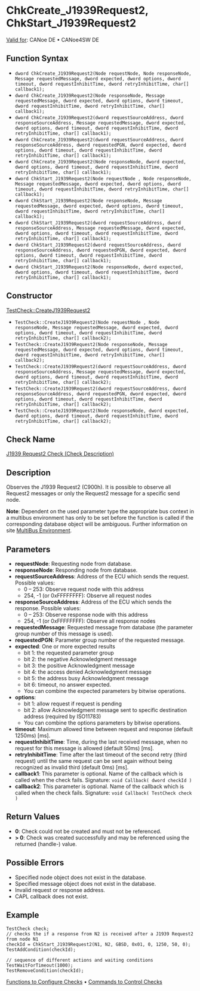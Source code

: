 # ChkCreate_J1939Request2, ChkStart_J1939Request2

[Valid for](../../../Shared/FeatureAvailability.md): CANoe DE • CANoe4SW DE

## Function Syntax

- `dword ChkCreate_J1939Request2(Node requestNode, Node responseNode, Message requestedMessage, dword expected, dword options, dword timeout, dword requestInhibitTime, dword retryInhibitTime, char[] callback1);`
- `dword ChkCreate_J1939Request2(Node responseNode, Message requestedMessage, dword expected, dword options, dword timeout, dword requestInhibitTime, dword retryInhibitTime, char[] callback1);`
- `dword ChkCreate_J1939Request2(dword requestSourceAddress, dword responseSourceAddress, Message requestedMessage, dword expected, dword options, dword timeout, dword requestInhibitTime, dword retryInhibitTime, char[] callback1);`
- `dword ChkCreate_J1939Request2(dword requestSourceAddress, dword responseSourceAddress, dword requestedPGN, dword expected, dword options, dword timeout, dword requestInhibitTime, dword retryInhibitTime, char[] callback1);`
- `dword ChkCreate_J1939Request2(Node responseNode, dword expected, dword options, dword timeout, dword requestInhibitTime, dword retryInhibitTime, char[] callback1);`
- `dword ChkStart_J1939Request2(Node requestNode , Node responseNode, Message requestedMessage, dword expected, dword options, dword timeout, dword requestInhibitTime, dword retryInhibitTime, char[] callback1);`
- `dword ChkStart_J1939Request2(Node responseNode, Message requestedMessage, dword expected, dword options, dword timeout, dword requestInhibitTime, dword retryInhibitTime, char[] callback1);`
- `dword ChkStart_J1939Request2(dword requestSourceAddress, dword responseSourceAddress, Message requestedMessage, dword expected, dword options, dword timeout, dword requestInhibitTime, dword retryInhibitTime, char[] callback1);`
- `dword ChkStart_J1939Request2(dword requestSourceAddress, dword responseSourceAddress, dword requestedPGN, dword expected, dword options, dword timeout, dword requestInhibitTime, dword retryInhibitTime, char[] callback1);`
- `dword ChkStart_J1939Request2(Node responseNode, dword expected, dword options, dword timeout, dword requestInhibitTime, dword retryInhibitTime, char[] callback1);`

## Constructor

[TestCheck::CreateJ1939Request2](../../../Shared/CAPL/General/ClassesAndObjects.md)

- `TestCheck::CreateJ1939Request2(Node requestNode , Node responseNode, Message requestedMessage, dword expected, dword options, dword timeout, dword requestInhibitTime, dword retryInhibitTime, char[] callback2);`
- `TestCheck::CreateJ1939Request2(Node responseNode, Message requestedMessage, dword expected, dword options, dword timeout, dword requestInhibitTime, dword retryInhibitTime, char[] callback2);`
- `TestCheck::CreateJ1939Request2(dword requestSourceAddress, dword responseSourceAddress, Message requestedMessage, dword expected, dword options, dword timeout, dword requestInhibitTime, dword retryInhibitTime, char[] callback2);`
- `TestCheck::CreateJ1939Request2(dword requestSourceAddress, dword responseSourceAddress, dword requestedPGN, dword expected, dword options, dword timeout, dword requestInhibitTime, dword retryInhibitTime, char[] callback2);`
- `TestCheck::CreateJ1939Request2(Node responseNode, dword expected, dword options, dword timeout, dword requestInhibitTime, dword retryInhibitTime, char[] callback2);`

## Check Name

[J1939 Request2 Check (Check Description)](../../../TestCommands/CheckDescriptions/CDJ1939Request2Check.md)

## Description

Observes the J1939 Request2 (C900h). It is possible to observe all Request2 messages or only the Request2 message for a specific send node.

**Note**: Dependent on the used parameter type the appropriate bus context in a multibus environment has only to be set before the function is called if the corresponding database object will be ambiguous. Further information on site [MultiBus Environment](../../../Shared/CAPL/General/TestMultiBusEnvironment.md).

## Parameters

- **requestNode**: Requesting node from database.
- **responseNode**: Responding node from database.
- **requestSourceAddress**: Address of the ECU which sends the request. Possible values:
  - 0 – 253: Observe request node with this address
  - 254, -1 (or 0xFFFFFFFF): Observe all request nodes
- **responseSourceAddress**: Address of the ECU which sends the response. Possible values:
  - 0 – 253: Observe response node with this address
  - 254, -1 (or 0xFFFFFFFF): Observe all response nodes
- **requestedMessage**: Requested message from database (the parameter group number of this message is used).
- **requestedPGN**: Parameter group number of the requested message.
- **expected**: One or more expected results
  - bit 1: the requested parameter group
  - bit 2: the negative Acknowledgment message
  - bit 3: the positive Acknowledgment message
  - bit 4: the access denied Acknowledgment message
  - bit 5: the address busy Acknowledgment message
  - bit 6: timeout, no answer expected.
  - You can combine the expected parameters by bitwise operations.
- **options**:
  - bit 1: allow request if request is pending
  - bit 2: allow Acknowledgment message sent to specific destination address (required by ISO11783)
  - You can combine the options parameters by bitwise operations.
- **timeout**: Maximum allowed time between request and response (default 1250ms) [ms].
- **requestInhibitTime**: Time, during the last received message, when no request for this message is allowed (default 50ms) [ms].
- **retryInhibitTime**: Time after the last timeout of the second retry (third request) until the same request can be sent again without being recognized as invalid third (default 0ms) [ms].
- **callback1**: This parameter is optional. Name of the callback which is called when the check fails. Signature: `void Callback( dword checkId )`
- **callback2**: This parameter is optional. Name of the callback which is called when the check fails. Signature: `void Callback( TestCheck check )`

## Return Values

- **0**: Check could not be created and must not be referenced.
- **\> 0**: Check was created successfully and may be referenced using the returned (handle-) value.

## Possible Errors

- Specified node object does not exist in the database.
- Specified message object does not exist in the database.
- Invalid request or response address.
- CAPL callback does not exist.

## Example

```plaintext
TestCheck check;
// checks the if a response from N2 is received after a J1939 Request2 from node N1
checkId = ChkStart_J1939Request2(N1, N2, GBSD, 0x01, 0, 1250, 50, 0);
TestAddCondition(checkId);

// sequence of different actions and waiting conditions
TestWaitForTimeout(1000);
TestRemoveCondition(checkId);
```

[Functions to Configure Checks](../CAPLfunctionsTSLConfigurationFunctions.md) • [Commands to Control Checks](../CAPLfunctionsTSLCheckControlCommands.md)
